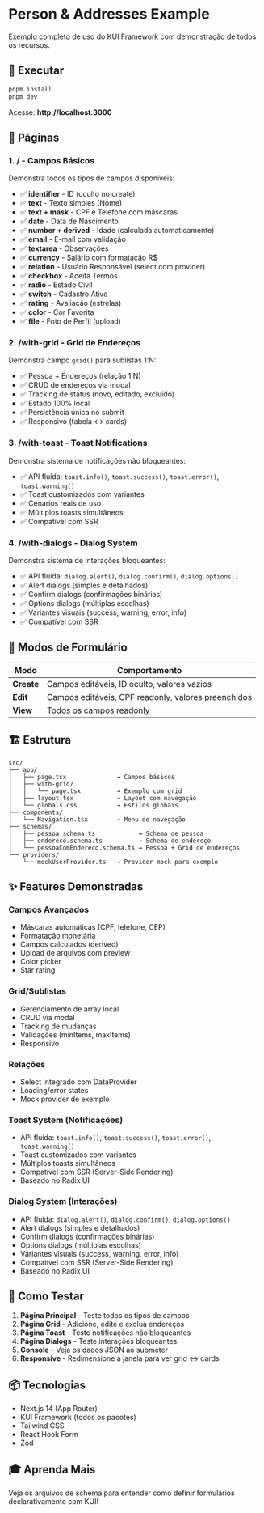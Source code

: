 # Person & Addresses Example

Exemplo completo de uso do KUI Framework com demonstração de todos os recursos.

## 🚀 Executar

```bash
pnpm install
pnpm dev
```

Acesse: **http://localhost:3000**

## 📖 Páginas

### 1. **/** - Campos Básicos
Demonstra todos os tipos de campos disponíveis:
- ✅ **identifier** - ID (oculto no create)
- ✅ **text** - Texto simples (Nome)
- ✅ **text + mask** - CPF e Telefone com máscaras
- ✅ **date** - Data de Nascimento
- ✅ **number + derived** - Idade (calculada automaticamente)
- ✅ **email** - E-mail com validação
- ✅ **textarea** - Observações
- ✅ **currency** - Salário com formatação R$
- ✅ **relation** - Usuário Responsável (select com provider)
- ✅ **checkbox** - Aceita Termos
- ✅ **radio** - Estado Civil
- ✅ **switch** - Cadastro Ativo
- ✅ **rating** - Avaliação (estrelas)
- ✅ **color** - Cor Favorita
- ✅ **file** - Foto de Perfil (upload)

### 2. **/with-grid** - Grid de Endereços
Demonstra campo `grid()` para sublistas 1:N:
- ✅ Pessoa + Endereços (relação 1:N)
- ✅ CRUD de endereços via modal
- ✅ Tracking de status (novo, editado, excluído)
- ✅ Estado 100% local
- ✅ Persistência única no submit
- ✅ Responsivo (tabela ↔ cards)

### 3. **/with-toast** - Toast Notifications
Demonstra sistema de notificações não bloqueantes:
- ✅ API fluida: `toast.info()`, `toast.success()`, `toast.error()`, `toast.warning()`
- ✅ Toast customizados com variantes
- ✅ Cenários reais de uso
- ✅ Múltiplos toasts simultâneos
- ✅ Compatível com SSR

### 4. **/with-dialogs** - Dialog System
Demonstra sistema de interações bloqueantes:
- ✅ API fluida: `dialog.alert()`, `dialog.confirm()`, `dialog.options()`
- ✅ Alert dialogs (simples e detalhados)
- ✅ Confirm dialogs (confirmações binárias)
- ✅ Options dialogs (múltiplas escolhas)
- ✅ Variantes visuais (success, warning, error, info)
- ✅ Compatível com SSR

## 🎯 Modos de Formulário

| Modo | Comportamento |
|------|---------------|
| **Create** | Campos editáveis, ID oculto, valores vazios |
| **Edit** | Campos editáveis, CPF readonly, valores preenchidos |
| **View** | Todos os campos readonly |

## 🏗️ Estrutura

```
src/
├── app/
│   ├── page.tsx              → Campos básicos
│   ├── with-grid/
│   │   └── page.tsx          → Exemplo com grid
│   ├── layout.tsx            → Layout com navegação
│   └── globals.css           → Estilos globais
├── components/
│   └── Navigation.tsx        → Menu de navegação
├── schemas/
│   ├── pessoa.schema.ts            → Schema de pessoa
│   ├── endereco.schema.ts          → Schema de endereço
│   └── pessoaComEndereco.schema.ts → Pessoa + Grid de endereços
└── providers/
    └── mockUserProvider.ts   → Provider mock para exemplo
```

## ✨ Features Demonstradas

### Campos Avançados
- Máscaras automáticas (CPF, telefone, CEP)
- Formatação monetária
- Campos calculados (derived)
- Upload de arquivos com preview
- Color picker
- Star rating

### Grid/Sublistas
- Gerenciamento de array local
- CRUD via modal
- Tracking de mudanças
- Validações (minItems, maxItems)
- Responsivo

### Relações
- Select integrado com DataProvider
- Loading/error states
- Mock provider de exemplo

### Toast System (Notificações)
- API fluida: `toast.info()`, `toast.success()`, `toast.error()`, `toast.warning()`
- Toast customizados com variantes
- Múltiplos toasts simultâneos
- Compatível com SSR (Server-Side Rendering)
- Baseado no Radix UI

### Dialog System (Interações)
- API fluida: `dialog.alert()`, `dialog.confirm()`, `dialog.options()`
- Alert dialogs (simples e detalhados)
- Confirm dialogs (confirmações binárias)
- Options dialogs (múltiplas escolhas)
- Variantes visuais (success, warning, error, info)
- Compatível com SSR (Server-Side Rendering)
- Baseado no Radix UI

## 🧪 Como Testar

1. **Página Principal** - Teste todos os tipos de campos
2. **Página Grid** - Adicione, edite e exclua endereços
3. **Página Toast** - Teste notificações não bloqueantes
4. **Página Dialogs** - Teste interações bloqueantes
5. **Console** - Veja os dados JSON ao submeter
6. **Responsive** - Redimensione a janela para ver grid ↔ cards

## 📦 Tecnologias

- Next.js 14 (App Router)
- KUI Framework (todos os pacotes)
- Tailwind CSS
- React Hook Form
- Zod

## 🎓 Aprenda Mais

Veja os arquivos de schema para entender como definir formulários declarativamente com KUI!

